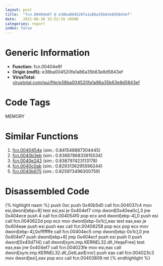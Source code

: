 ```yaml
---
layout: post
title:  "fcn.00404e6f @ e38ba004520fa1a86a35b63e8d5843ef"
date:   2021-08-30 15:52:19 +0300
categories: report
index: false
---
```


# Generic Information
- **Function:** fcn.00404e6f
- **Origin (md5):** e38ba004520fa1a86a35b63e8d5843ef
- **VirusTotal:** [virustotal.com/gui/file/e38ba004520fa1a86a35b63e8d5843ef][virustotal_ref]

# Code Tags
<span class="tag" id="MEMORY">MEMORY</span>


# Similar Functions

1. [fcn.0040454e][similar_1_ref] (sim.: 0.841546887304445)
2. [fcn.0040b3eb][similar_2_ref] (sim.: 0.8388786833915534)
3. [fcn.0040e243][similar_3_ref] (sim.: 0.838797423113178)
4. [fcn.0040c0ab][similar_4_ref] (sim.: 0.8293136295596244)
5. [fcn.0040b675][similar_5_ref] (sim.: 0.825973496300759)


# Disassembled Code

{% highlight nasm %}
push 0xc
push 0x40b5d0
call fcn.004037c4
mov esi,dword[ebp+8]
test esi,esi
je 0x404ef7
cmp dword[0x40ea0c],3
jne 0x404ece
push 4
call fcn.004054f0
pop ecx
and dword[ebp-4],0
push esi
call fcn.0040622d
pop ecx
mov dword[ebp-0x1c],eax
test eax,eax
je 0x404eae
push esi
push eax
call fcn.00406258
pop ecx
pop ecx
mov dword[ebp-4],0xfffffffe
call fcn.00404ec5
cmp dword[ebp-0x1c],0
jne 0x404ef7
push dword[ebp+8]
jmp 0x404ecf
push esi
push 0
push dword[0x40d714]
call dword[sym.imp.KERNEL32.dll_HeapFree]
test eax,eax
jne 0x404ef7
call fcn.004023fe
mov esi,eax
call dword[sym.imp.KERNEL32.dll_GetLastError]
push eax
call fcn.004023c3
mov dword[esi],eax
pop ecx
call fcn.00403809
ret 
{% endhighlight %}


[similar_1_ref]: /report/fcn.0040454e@eb7f7fa38880dd66bab8caf5987e5b1a
[similar_2_ref]: /report/fcn.0040b3eb@b7a5b92638cb734d6411e4abb8a97a82
[similar_3_ref]: /report/fcn.0040e243@591592f0b79217fc95d61f8c4f595f30
[similar_4_ref]: /report/fcn.0040c0ab@de21a548b66aa6c0b17491b6a31e14fa
[similar_5_ref]: /report/fcn.0040b675@d9409903542212823b7b4709144a636b
[virustotal_ref]: https://www.virustotal.com/gui/file/e38ba004520fa1a86a35b63e8d5843ef